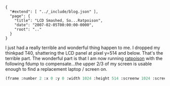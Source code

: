 
    {
      "#extend": [ "../_include/blog.json" ],
      "page": {
        "title": "LCD Smashed, So...Ratpoison",
        "date": "2007-02-05T00:00:00-0000",
        "root": ".."
      }
    }

I just had a really terrible and wonderful thing happen to me. I dropped my thinkpad T40, shattering the LCD panel at pixel y=514 and below. That's the terrible part. The wonderful part is that I am now running [ratpoison](http://www.nongnu.org/ratpoison/) with the following fdump to compensate...the upper 2/3 of my screen is usable enough to find a replacement laptop / screen on.

```scheme
(frame :number 2 :x 0 :y 0 :width 1024 :height 514 :screenw 1024 :screenh 768 :window 12582974 :last-access 126 :dedicated 0),(frame :number 0 :x 0 :y 514 :width 1024 :height 254 :screenw 1024 :screenh 768 :window 16777278 :last-access 0 :dedicated 0)
```

